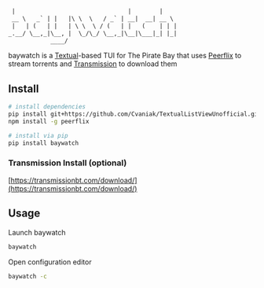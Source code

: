 ```txt
 |                                |        |
 __ \   _` | |   |\ \  \   / _` | __|  __| __ \
 |   | (   | |   | \ \  \ / (   | |   (    | | |
_.__/ \__,_|\__, |  \_/\_/ \__,_|\__|\___|_| |_|
            ____/
```

baywatch is a [Textual](https://github.com/Textualize/textual)-based TUI for The Pirate Bay that uses [Peerflix](https://github.com/mafintosh/peerflix) to stream torrents and [Transmission](https://transmissionbt.com/) to download them

## Install


```bash
# install dependencies
pip install git+https://github.com/Cvaniak/TextualListViewUnofficial.git@52ea0f2
npm install -g peerflix

# install via pip
pip install baywatch
```

### Transmission Install (optional)

[https://transmissionbt.com/download/](https://transmissionbt.com/download/)


## Usage

Launch baywatch

```bash
baywatch
```

Open configuration editor

```bash
baywatch -c
```
